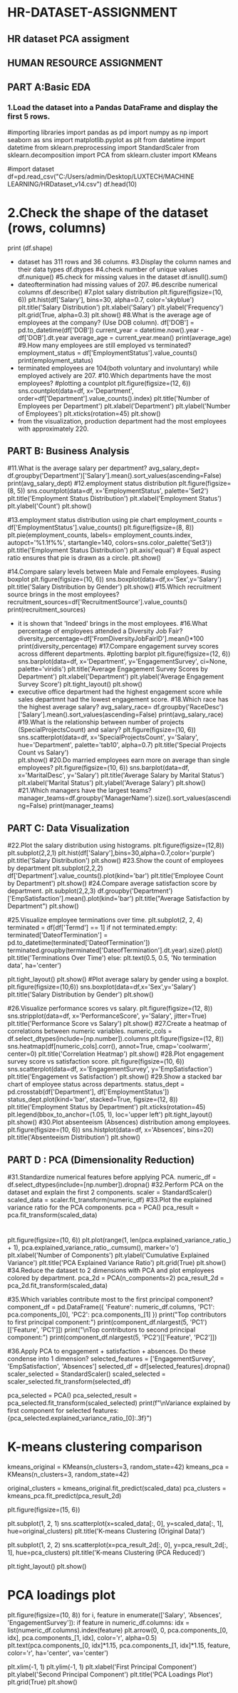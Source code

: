 # HR-DATASET-ASSIGNMENT
## HR dataset PCA assigment 
## HUMAN RESOURCE ASSIGNMENT

## PART A:Basic EDA

### 1.Load the dataset into a Pandas DataFrame and display the first 5 rows.
#importing libraries
import pandas as pd
import numpy as np
import seaborn as sns
import matplotlib.pyplot as plt
from datetime import datetime
from sklearn.preprocessing import StandardScaler
from sklearn.decomposition import PCA
from sklearn.cluster import KMeans

#import dataset
df=pd.read_csv("C:/Users/admin/Desktop/LUXTECH/MACHINE LEARNING/HRDataset_v14.csv")
df.head(10)
# 2.Check the shape of the dataset (rows, columns)
print (df.shape)
- dataset has 311 rows and 36 columns.
#3.Display the column names and their data types
df.dtypes
#4.check number of unique values
df.nunique()
#5.check for missing values in the dataset
df.isnull().sum()
- dateoftermination had missing values of 207.
#6.describe numerical columns
df.describe()
#7.plot salary distribution
plt.figure(figsize=(10, 6)) 
plt.hist(df['Salary'], bins=30, alpha=0.7, color='skyblue')
plt.title('Salary Distribution')
plt.xlabel('Salary')
plt.ylabel('Frequency')
plt.grid(True, alpha=0.3)
plt.show()
#8.What is the average age of employees at the company? (Use DOB column).
df['DOB'] = pd.to_datetime(df['DOB'])
current_year = datetime.now().year - df['DOB'].dt.year
average_age = current_year.mean()
print(average_age)
#9.How many employees are still employed vs terminated?
employment_status = df['EmploymentStatus'].value_counts()
print(employment_status)
- terminated employees are 104(both voluntary and involuntary) while employed actively are 207.
#10.Which departments have the most employees?
#plotting a countplot
plt.figure(figsize=(12, 6))
sns.countplot(data=df, x='Department', order=df['Department'].value_counts().index) 
plt.title('Number of Employees per Department')
plt.xlabel('Department')
plt.ylabel('Number of Employees')
plt.xticks(rotation=45)
plt.show()
- from the visualization, production department had the most  employees with approximately 220.
## PART B: Business Analysis

#11.What is the average salary per department?
avg_salary_dept= df.groupby('Department')['Salary'].mean().sort_values(ascending=False)
print(avg_salary_dept)
#12.employment status distribution
plt.figure(figsize=(8, 5))
sns.countplot(data=df, x='EmploymentStatus', palette='Set2')
plt.title('Employment Status Distribution') 
plt.xlabel('Employment Status')
plt.ylabel('Count')
plt.show()

#13.employment status distribution using pie chart
employment_counts = df['EmploymentStatus'].value_counts()
plt.figure(figsize=(8, 8))
plt.pie(employment_counts, labels= employment_counts.index, autopct='%1.1f%%', startangle=140, colors=sns.color_palette('Set3'))
plt.title('Employment Status Distribution')
plt.axis('equal')  # Equal aspect ratio ensures that pie is drawn as a circle.
plt.show()

#14.Compare salary levels between Male and Female employees.
#using boxplot
plt.figure(figsize=(10, 6))
sns.boxplot(data=df,x='Sex',y='Salary')
plt.title('Salary Distribution by Gender')
plt.show()
#15.Which recruitment source brings in the most employees?
recruitment_sources=df['RecruitmentSource'].value_counts()
print(recruitment_sources)
- it is shown that 'Indeed' brings in the most employees.
#16.What percentage of employees attended a Diversity Job Fair?
diversity_percentage=df['FromDiversityJobFairID'].mean()*100
print(diversity_percentage)
#17.Compare engagement survey scores across different departments.
#plotting barplot
plt.figure(figsize=(12, 6))
sns.barplot(data=df, x='Department', y='EngagementSurvey', ci=None, palette='viridis')
plt.title('Average Engagement Survey Scores by Department')
plt.xlabel('Department')
plt.ylabel('Average Engagement Survey Score')
plt.tight_layout()
plt.show()
- executive office department had the highest engagement score while sales departmnt had the lowest engagement score.
#18.Which race has the highest average salary?
avg_salary_race= df.groupby('RaceDesc')['Salary'].mean().sort_values(ascending=False)
print(avg_salary_race)
#19.What is the relationship between number of projects (SpecialProjectsCount) and salary?
plt.figure(figsize=(10, 6))
sns.scatterplot(data=df, x='SpecialProjectsCount', y='Salary', hue='Department', palette='tab10', alpha=0.7)
plt.title('Special Projects Count vs Salary')       
plt.show()
#20.Do married employees earn more on average than single employees?
plt.figure(figsize=(10, 6))
sns.barplot(data=df, x='MaritalDesc', y='Salary')
plt.title('Average Salary by Marital Status')
plt.xlabel('Marital Status')
plt.ylabel('Average Salary')
plt.show()
#21.Which managers have the largest teams?
manager_teams=df.groupby('ManagerName').size().sort_values(ascending=False)
print(manager_teams)
## PART C: Data Visualization
#22.Plot the salary distribution using histograms.
plt.figure(figsize=(12,8))
plt.subplot(2,2,1)
plt.hist(df['Salary'],bins=30,alpha=0.7,color='purple')
plt.title('Salary Distribution')
plt.show()
#23.Show the count of employees by department
plt.subplot(2,2,2)
df['Department'].value_counts().plot(kind='bar')
plt.title('Employee Count by Department')
plt.show()
#24.Compare average satisfaction score by department.
plt.subplot(2,2,3)
df.groupby('Department')['EmpSatisfaction'].mean().plot(kind='bar')
plt.title("Average Satisfaction by Department")
plt.show()

#25.Visualize employee terminations over time.
plt.subplot(2, 2, 4)
terminated = df[df['Termd'] == 1]
if not terminated.empty:
    terminated['DateofTermination'] = pd.to_datetime(terminated['DateofTermination'])
    terminated.groupby(terminated['DateofTermination'].dt.year).size().plot()
    plt.title('Terminations Over Time')
else:
    plt.text(0.5, 0.5, 'No termination data', ha='center')

plt.tight_layout()
plt.show()
#Plot average salary by gender using a boxplot.
plt.figure(figsize=(10,6))
sns.boxplot(data=df,x='Sex',y='Salary')
plt.title('Salary Distribution by Gender')
plt.show()

#26.Visualize performance scores vs salary.
plt.figure(figsize=(12, 8))
sns.stripplot(data=df, x='PerformanceScore', y='Salary', jitter=True)
plt.title('Performance Score vs Salary')
plt.show()
#27.Create a heatmap of correlations between numeric variables.
numeric_cols = df.select_dtypes(include=[np.number]).columns
plt.figure(figsize=(12, 8))
sns.heatmap(df[numeric_cols].corr(), annot=True, cmap='coolwarm', center=0)
plt.title('Correlation Heatmap')
plt.show()
#28.Plot engagement survey score vs satisfaction score.
plt.figure(figsize=(10, 6))
sns.scatterplot(data=df, x='EngagementSurvey', y='EmpSatisfaction')
plt.title('Engagement vs Satisfaction')
plt.show()
#29.Show a stacked bar chart of employee status across departments. 
status_dept = pd.crosstab(df['Department'], df['EmploymentStatus'])
status_dept.plot(kind='bar', stacked=True, figsize=(12, 8))
plt.title('Employment Status by Department')
plt.xticks(rotation=45)
plt.legend(bbox_to_anchor=(1.05, 1), loc='upper left')
plt.tight_layout()
plt.show()
#30.Plot absenteeism (Absences) distribution among employees.
plt.figure(figsize=(10, 6))
sns.histplot(data=df, x='Absences', bins=20)
plt.title('Absenteeism Distribution')
plt.show()
## PART D : PCA (Dimensionality Reduction)
#31.Standardize numerical features before applying PCA.
numeric_df = df.select_dtypes(include=[np.number]).dropna()
#32.Perform PCA on the dataset and explain the first 2 components.
scaler = StandardScaler()
scaled_data = scaler.fit_transform(numeric_df)
#33.Plot the explained variance ratio for the PCA components.
pca = PCA()
pca_result = pca.fit_transform(scaled_data)

#
plt.figure(figsize=(10, 6))
plt.plot(range(1, len(pca.explained_variance_ratio_) + 1), 
         pca.explained_variance_ratio_.cumsum(), marker='o')
plt.xlabel('Number of Components')
plt.ylabel('Cumulative Explained Variance')
plt.title('PCA Explained Variance Ratio')
plt.grid(True)
plt.show()
#34.Reduce the dataset to 2 dimensions with PCA and plot employees colored by department.
pca_2d = PCA(n_components=2)
pca_result_2d = pca_2d.fit_transform(scaled_data)

#35.Which variables contribute most to the first principal component?
component_df = pd.DataFrame({
    'Feature': numeric_df.columns,
    'PC1': pca.components_[0],
    'PC2': pca.components_[1]
})
print("Top contributors to first principal component:")
print(component_df.nlargest(5, 'PC1')[['Feature', 'PC1']])
print("\nTop contributors to second principal component:")
print(component_df.nlargest(5, 'PC2')[['Feature', 'PC2']])

#36.Apply PCA to engagement + satisfaction + absences. Do these condense into 1 dimension?
selected_features = ['EngagementSurvey', 'EmpSatisfaction', 'Absences']
selected_df = df[selected_features].dropna()
scaler_selected = StandardScaler()
scaled_selected = scaler_selected.fit_transform(selected_df)

pca_selected = PCA()
pca_selected_result = pca_selected.fit_transform(scaled_selected)
print(f"\nVariance explained by first component for selected features: {pca_selected.explained_variance_ratio_[0]:.3f}")

# K-means clustering comparison
kmeans_original = KMeans(n_clusters=3, random_state=42)
kmeans_pca = KMeans(n_clusters=3, random_state=42)

original_clusters = kmeans_original.fit_predict(scaled_data)
pca_clusters = kmeans_pca.fit_predict(pca_result_2d)

plt.figure(figsize=(15, 6))

plt.subplot(1, 2, 1)
sns.scatterplot(x=scaled_data[:, 0], y=scaled_data[:, 1], hue=original_clusters)
plt.title('K-means Clustering (Original Data)')

plt.subplot(1, 2, 2)
sns.scatterplot(x=pca_result_2d[:, 0], y=pca_result_2d[:, 1], hue=pca_clusters)
plt.title('K-means Clustering (PCA Reduced)')

plt.tight_layout()
plt.show()
# PCA loadings plot
plt.figure(figsize=(10, 8))
for i, feature in enumerate(['Salary', 'Absences', 'EngagementSurvey']):
    if feature in numeric_df.columns:
        idx = list(numeric_df.columns).index(feature)
        plt.arrow(0, 0, pca.components_[0, idx], pca.components_[1, idx], 
                 color='r', alpha=0.5)
        plt.text(pca.components_[0, idx]*1.15, pca.components_[1, idx]*1.15, 
                feature, color='r', ha='center', va='center')

plt.xlim(-1, 1)
plt.ylim(-1, 1)
plt.xlabel('First Principal Component')
plt.ylabel('Second Principal Component')
plt.title('PCA Loadings Plot')
plt.grid(True)
plt.show()
